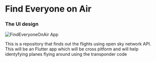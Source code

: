 # Find Everyone on Air

### The UI design
![FindEveryoneOnAir App](https://user-images.githubusercontent.com/60564768/154675418-0c73e621-dddf-4d1d-813b-1e9578e36e3a.png)

This is a repository that finds out the flights using open sky network API. This will be an Flutter app which will be cross pltform and will help identyfying planes flying around using the transponder code
